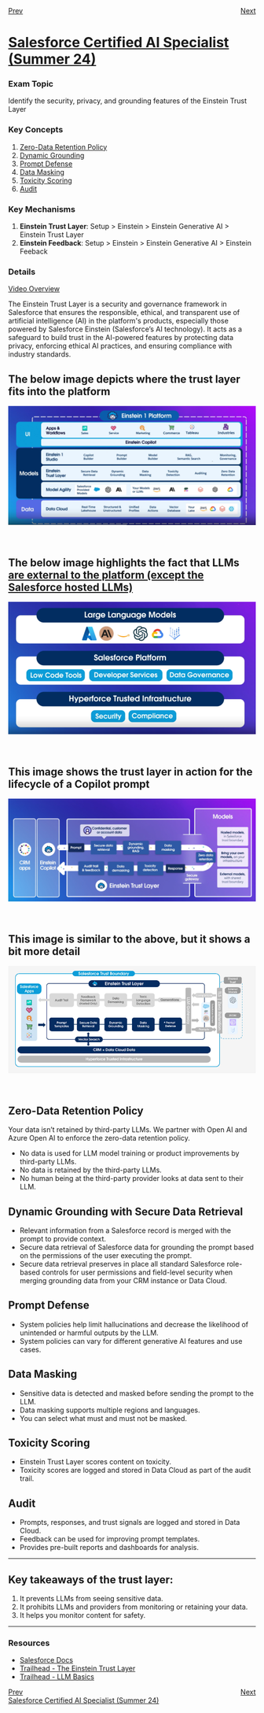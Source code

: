 <div style="display: flex; justify-content: space-between;">
  <span><a href="../README.md">Prev</a></span>&nbsp;
  <span><a href="./1.2.md">Next</a></span>
</div>
<h1><a href="../README.md">Salesforce Certified AI Specialist (Summer 24)</a></h1>

### Exam Topic
Identify the security, privacy, and grounding features of the Einstein Trust Layer

### Key Concepts
1. [Zero-Data Retention Policy](#Zero-Data-Retention-Policy)
2. [Dynamic Grounding](#dynamic-grounding-with-secure-data-retrieval)
3. [Prompt Defense](#prompt-defense)
4. [Data Masking](#data-masking)
5. [Toxicity Scoring](#toxicity-scoring)
6. [Audit](#audit)


### Key Mechanisms
1. **Einstein Trust Layer**: Setup > Einstein > Einstein Generative AI > Einstein Trust Layer
2. **Einstein Feedback**: Setup > Einstein > Einstein Generative AI > Einstein Feeback

### Details

[Video Overview](https://salesforce.vidyard.com/watch/Kw7DfNqG7AGPAZcqrrn2T5)

The Einstein Trust Layer is a security and governance framework in Salesforce that ensures the responsible, ethical, and transparent use of artificial intelligence (AI) in the platform's products, especially those powered by Salesforce Einstein (Salesforce’s AI technology). It acts as a safeguard to build trust in the AI-powered features by protecting data privacy, enforcing ethical AI practices, and ensuring compliance with industry standards.

## The below image depicts where the trust layer fits into the platform
![Where the Einstein Trust Layer fits into the application stack.](../files/Layers.png)

<br />

## The below image highlights the fact that LLMs <ins><span title="Salesforce hosted LLMs are not external">are external to the platform (except the Salesforce hosted LLMs)</span></ins>
![LLMs can be external to the platform](../files/Layers%202.png)

<br />

## This image shows the trust layer in action for the lifecycle of a Copilot prompt
![Gen AI data flow through the trust layer](../files/data%20flow%201.png)

<br />

## This image is similar to the above, but it shows a bit more detail
![Gen AI data flow through the trust layer](../files/Layers%203.png)

<br />

## Zero-Data Retention Policy
Your data isn’t retained by third-party LLMs. We partner with Open AI and Azure Open AI to enforce the zero-data retention policy.

- No data is used for LLM model training or product improvements by third-party LLMs.
- No data is retained by the third-party LLMs.
- No human being at the third-party provider looks at data sent to their LLM.

## Dynamic Grounding with Secure Data Retrieval
- Relevant information from a Salesforce record is merged with the prompt to provide context.
- Secure data retrieval of Salesforce data for grounding the prompt based on the permissions of the user executing the prompt.
- Secure data retrieval preserves in place all standard Salesforce role-based controls for user permissions and field-level security when merging grounding data from your CRM instance or Data Cloud.

## Prompt Defense
- System policies help limit hallucinations and decrease the likelihood of unintended or harmful outputs by the LLM.
- System policies can vary for different generative AI features and use cases.

## Data Masking
- Sensitive data is detected and masked before sending the prompt to the LLM.
- Data masking supports multiple regions and languages.
- You can select what must and must not be masked.

## Toxicity Scoring
- Einstein Trust Layer scores content on toxicity.
- Toxicity scores are logged and stored in Data Cloud as part of the audit trail.

## Audit
- Prompts, responses, and trust signals are logged and stored in Data Cloud.
- Feedback can be used for improving prompt templates.
- Provides pre-built reports and dashboards for analysis.



<hr />

## Key takeaways of the trust layer:
1. It prevents LLMs from seeing sensitive data.
2. It prohibits LLMs and providers from monitoring or retaining your data.
3. It helps you monitor content for safety.

<hr />

### Resources
- [Salesforce Docs](https://help.salesforce.com/s/articleView?id=sf.generative_ai_trust_layer.htm&type=5)
- [Trailhead - The Einstein Trust Layer](https://trailhead.salesforce.com/content/learn/modules/the-einstein-trust-layer?trail_id=drive-productivity-with-einstein-ai)
- [Trailhead - LLM Basics ](https://trailhead.salesforce.com/content/learn/modules/large-language-models)

<div style="display: flex; justify-content: space-between;">
  <span><a href="../README.md">Prev</a></span>
  <span><a href="./1.2.md">Next</a></span>
</div>
<span><a href="../README.md">Salesforce Certified AI Specialist (Summer 24)</a></span>